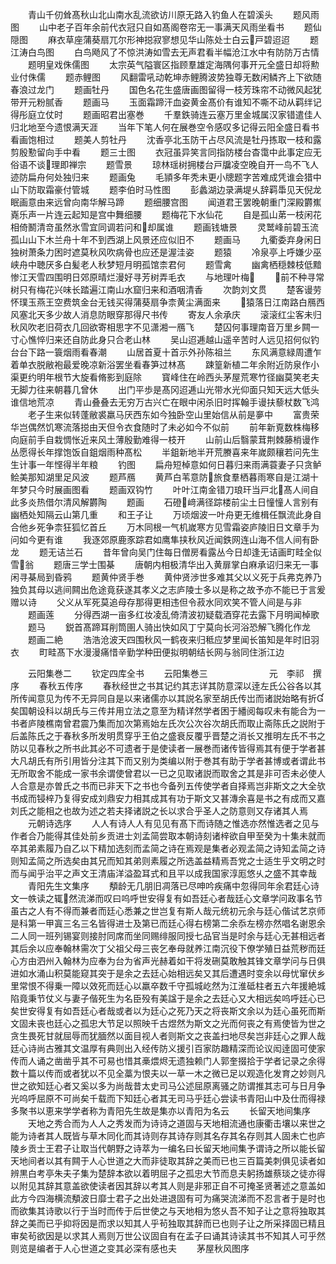 <!-- { "loadSidebar": true } -->
　　青山千仞耸髙秋山北山南水乱流欲访川原无路入钓鱼人在碧溪头
　　题风雨图
　　山中老子百年余前代衣冠只自如髙阁卷帘无一事满天风雨坐看书
　　题仙隠图
　　麻衣草座蒲葵扇兀尔形神搃寂寥想见华山陈处士白云戸碧迢迢
　　题江涛白鸟图
　　白鸟飏风了不惊洪涛如雪去无声君看半幅沧江水中有防防万古情
　　题明皇戏侏儒图
　　太宗英气隘寰区指顾羣雄定海隅何事开元全盛日却将勲业付侏儒
　　题赤鲤图
　　风翻雷吼动乾坤赤鲤腾波势独尊无数闲鳞齐上下欲随春浪过龙门
　　题画牡丹
　　国色名花生盛唐画图留得一枝芳珠帘不动微风起犹带开元粉腻香
　　题画马
　　玉面霜蹄汗血姿黄金髙价有谁知不嘶不动从羁绊记得彤庭立仗时
　　题画昭君出塞巻
　　千羣鉄骑连云塞万里金城属汉家错遣佳人归北地至今遗恨满天涯
　　当年下笔人何在展巻空令感叹多记得云阳全盛日看书看画饱相过
　　题美人剪牡丹
　　沈香亭北玉防干占尽风流是牡丹拣取一枝和露剪殷懃留向手中看
　　题三士图
　　衣冠虽异笑言同指防楼台杳霭中此事定应无俗语不谈理即禅宗
　　题雪景
　　琼林瑶树拥楼台戸牖凌空晚自开一鸟不飞人迹防扁舟何处独归来
　　题画兔
　　毛頴多年秃未更小牕题字苦难成凭谁会猎中山下防取霜豪付管城
　　题李伯时马性图
　　彭蠡湖边录满堤乆辞羁馽见天倪龙眠画意由来远曾向南华解马蹄
　　题细腰宫图
　　闻道君王罢晚朝重门深殿欝嶣嶤乐声一片连云起知是宫中舞细腰
　　题梅花下水仙花
　　自是孤山苐一枝闲花相倚鬭清竒虽然氷雪宜同调若问和却属谁
　　题画钱塘景
　　灵鹫峰前碧玉流孤山山下木兰舟十年不到西湖上风景还应似旧不
　　题画马
　　九衢委弃身闲日独树萧条力困时遮莫秋风吹病骨也应还是渥洼姿
　　题猿
　　冷泉亭上呼嫌少巫峡舟中聴厌多白髪老人秋梦短月明孤馆柰君何
　　题雪禽
　　幽禽栖穏棘枝低黯惨江天雪四围明日郊原晴烂漫好寻芳树弄毛衣
　　与地理叶梅
　　前不种寻常树只有梅花兴味长踏遍江南山水窟归来和酒咽清香
　　次韵刘文贯
　　楚客谩劳怀璞玉燕王空费筑金台无钱买得蒲葵扇争柰黄尘满面来
　　猿落日江南路白鴈西风塞北天多少故人消息防眼穿那得尺书传
　　寄友人余承庆
　　滚滚红尘客未归秋风吹老旧荷衣几回欲寄相思字不见潇湘一鴈飞
　　楚囚何事理南音万里乡闗一寸心憔悴归来还自防此身只合老山林
　　吴山迢逓越山遥辛苦时人远见招何似钓台台下路一簑烟雨看春潮
　　山居首夏十首示外孙陈祖兰
　　东风满意緑周遭乍着单衣脱敝袍最爱晚凉新浴罢坐看春笋过林髙
　　踈篁新植二年余附近防泉作小渠更约明年根节大旋看脩影到庭除
　　寳峰住在岭西头茅屋荒寒竹径幽莫笑老夫无脚力往来朝暮几曾休
　　出门平歩是髙冈迢逓山光带水光仰面只知天远大低头谁信地荒凉
　　青山叠叠去无穷万古兴亡在眼中闲杀旧时挥翰手谩扶藜杖数飞鸿
　　老子生来似转蓬敝裘羸马厌西东如今独卧空山里始信从前是夣中
　　富贵荣华岂偶然饥寒流落搃由天但令衣食随时了未必如今不似前
　　前年新覔数株梅移向庭前手自栽惆怅近来风土薄殷勤难得一枝开
　　山前山后翳蒙茸荆棘藤梢谩作丛愿得长年撑饱饭自鉏烟雨种髙松
　　半鉏新地半开荒賸喜来年嵗颇穰若问先生生计事一年悭得半年粮
　　钓图
　　扁舟短棹意如何日暮归来雨满蓑妻子只贪鲈鲙美那知湖里足风波
　　题芦鴈
　　黄芦白苇意防旅食羣栖暮雨寒自是江湖十年梦只今时展画图看
　　题画双钩竹
　　叶叶江南金错刀琅玕当戸北髙人间自此多炎热借尔清风解欝陶
　　题画
　　石磴﨑满径踪楼前尘土日憧憧人言别有幽栖处知隔云山第几重
　　和王子让
　　万顷烟波一叶舟更无维楫任飘流此身自合他乡死争柰狂狐忆首丘
　　万木同根一气机嵗寒方见雪霜姿庐陵旧日文章手为问如今更有谁
　　我逐郊原鹿豕踪君如鹰隼挟秋风近闻鉄网连山海不信人间有卧龙
　　题无诘兰石
　　昔年曾向吴门住每日僧房看露丛今日却逢无诘画町畦全似雪翁
　　题唐三学士围棊
　　唐朝内相极清华出入黄扉掌白麻承诏归来无一事闲寻棊局到昏鸦
　　题黄仲贤手巻
　　黄仲贤渉世多难其父以义死于兵弗克养乃独负其母以逃间闗出危途竟获遂其孝义之志庐陵士多以是称之故予亦不能已于言爰赠以诗
　　父义从军死莫追母存那得更相违但令菽水同欢笑不管人间是与非
　　题画莲
　　分得西湖一亩多红妆凌乱倚清波初疑载酒穿花去露下月明闻棹歌
　　题马
　　鋭首髙蹄耳削筒圉人骑出快如风丁宁莫向长河浴恐解飞腾化作龙
　　题画二絶
　　浩浩沧波天四围秋风一鹤夜来归秪应梦里闻长笛知是年时旧羽衣
　　町畦髙下水漫漫痛惜辛勤学种田便拟明朝结长网与翁同住浙江边















　　云阳集巻二
　　钦定四库全书
　　云阳集巻三　　　　　　　元　李祁　撰序
　　春秋五传序
　　春秋经世之书其记约其志详其防意深以逹左氏公谷各以其所传闻意见为传不无异同自是以来诸儒亦以其説名家至胡氏传岀而诸説始略有折矣国朝设科以胡氏与三传并用立法之意至为精详然学者困于繙阅每叹未有能合为一书者庐陵樵南曾君震乃集而加次第焉始左氏次公次谷次胡氏而取止斋陈氏之説附于后盖陈氏之于春秋多所发明贯穿乎王伯之盛衰反覆乎晋楚之消长又推明左氏不书之防以见春秋之所书此其必不可遗者于是使读者一展巻而诸传皆得焉其有便于学者甚大凡胡氏有所引用皆分注其下而又别为类编以附于巻其有助于学者甚博或者谓此书无所取舍不能成一家书余谓使曾君以一已之见取诸説而取舍之其是非可否未必使人人合意是亦曽氏之书而已非天下之书也今备列五传使学者自择焉岂非斯文之大全欤书成而锓梓乃复得安成刘鼎安力相其成其有功于斯文又甚漙余喜是书之有成而又嘉刘氏之能相之也故为述之若夫择诸説之长以求合乎圣人之防意则又存诸其人焉
　　元朝诗选序
　　人人有诗人人有见见有髙下而诗随之惟选亦然惟选者之见与作者合乃能得其佳处前乡贡进士刘孟简尝取本朝诗刻诸梓欲自甲至癸为十集未就而卒其弟素履乃自乙以下精加选刻而孟简之诗在焉观是集者必观孟简之诗知孟简之诗则知孟简之所选矣由其兄而知其弟则素履之所选盖益精焉吾党之士适生乎文明之时而与闻乎治平之声文王清庙洋溢盈耳式和且平以成我国家淳厖悠乆之盛不其幸哉
　　青阳先生文集序
　　頺龄无几朋旧凋落已尽呻吟疾痛中忽得同年余君廷心诗文一帙读之辄然流涕而叹曰呜呼世安得复有如吾廷心者哉廷心文章学问政事名节虽古之人有不得而兼者而廷心悉兼之世岂复有斯人哉元统初元余与廷心偕试艺京师是科第一甲寘三名三名皆得进士及第已而廷心得右榜第二余忝左榜亦然唱名谢恩余二人同一班列锡宴则接肘同席而坐同赐绯服同授七品官当是时余与廷心无甚相远者其后余以应奉翰林需次丁父祖父母三丧乞奉母就养江南沉役下僚学殖日益荒秽而廷心方由泗州入翰林为应奉为台为省声光赫着如干将发硎莫敢触其锋文章学问与日俱进如水涌山积莫能窥其突于是余之去廷心始相远矣又其后遭遇时变余以母忧窜伏乡里常恨不得乗一障以效死而廷心以羸卒数千守孤城屹然为江淮砥柱者五六年援絶城陷竟秉节仗义与妻子偕死生为名臣殁有美諡于是余之去廷心又大相远矣呜呼廷心已矣世安得复有如吾廷心者哉或者以为廷心之死乃天之将丧斯文余以为廷心虽死而斯文固未丧也廷心之孤忠大节足以照映千古煜然为斯文之光而何丧之有焉使皆为世之贪生畏死甘就屈辱而犹腼然以面目视人者则斯文之丧盖扫地尽矣岂非廷心之罪人哉廷心诗尚古雅其文温厚有典则出入经传防义援引百家防趣精深而论议闳逹固可使家传而人诵之凿凿乎其不可易也惜其槀煨烬无遗独赖门人郭奎掇拾于学者记录之余得数十篇以传而或者犹以不见全藁为恨夫以一草一木之微已足以观造化发育之妙则凡世之欲知廷心者又奚以多为尚哉昔太史司马公述屈原离骚之防谓推其志可与日月争光呜呼屈原不可尚矣千载而下知廷心者其无司马乎廷心尝读书青阳山中及仕而得禄多聚书以恵来学学者称为青阳先生故是集亦以青阳为名云
　　长留天地间集序
　　天地之秀合而为人人之秀发而为诗诗之道固与天地相流通也康衢击壤以来世之能为诗者其人既皆与草木同化而其诗则存其诗存则其名存其名存则其人固未亡也庐陵乡贡士王君子让取当代朝野之诗萃为一编名曰长留天地间集予谓诗之所以能长留天地间者以其有闗于人心世道之大而非徒取其辞之美而已也三百篇美刺俱见读者如辨黒白考亭朱夫子集为楚辞本欲以着明屈子之孤忠大节而息夫躬扬雄蔡琰之徒亦得以附见其辞其意盖欲使读者因其辞以考其人则是非邪正自不可掩圣贤著述之意盖如此方今四海横流頺波日靡士君子之出处进退固有可为痛哭流涕而不忍言者于是时也而欲集其诗歌以行于当时而传于后世使之与天地相为悠乆吾不知子让之意将独取其辞之美而已乎抑将因是而求以知其人乎茍独取其辞而已也则子让之所采择固已精且审矣茍欲因是以求其人焉则万世公议固自有在孟子曰诵其诗读其书不知其人可乎然则览是编者于人心世道之变其必深有感也夫
　　茅屋秋风图序

